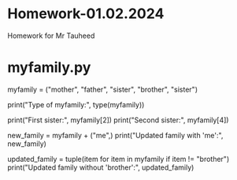 # Homework-01.02.2024
Homework for Mr Tauheed
# myfamily.py

myfamily = ("mother", "father", "sister", "brother", "sister")

print("Type of myfamily:", type(myfamily))

print("First sister:", myfamily[2])
print("Second sister:", myfamily[4])

new_family = myfamily + ("me",)
print("Updated family with 'me':", new_family)

updated_family = tuple(item for item in myfamily if item != "brother")
print("Updated family without 'brother':", updated_family)
